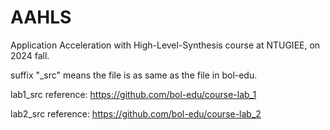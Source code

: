 # AAHLS
Application Acceleration with High-Level-Synthesis course at NTUGIEE, on 2024 fall.

suffix "_src" means the file is as same as the file in bol-edu.

lab1_src reference: https://github.com/bol-edu/course-lab_1

lab2_src reference: https://github.com/bol-edu/course-lab_2
